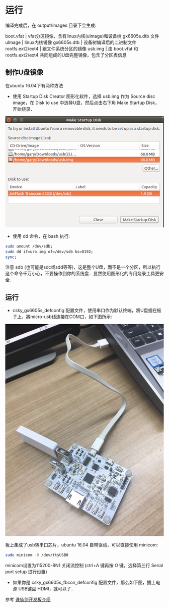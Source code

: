 运行
===

编译完成后，在 output/images 目录下会生成:

boot.vfat | vfat分区镜像，含有linux内核(uImage)和设备树 gx6605s.dtb 文件
uImage | linux内核镜像
gx6605s.dtb | 设备树编译后的二进制文件
rootfs.ext2/ext4 | 跟文件系统分区的镜像
usb.img | 由 boot.vfat 和 rootfs.ext2/ext4 共同组成的U盘完整镜像，包含了分区表信息

制作U盘镜像
---
在ubuntu 16.04下有两种方法

* 使用 Startup Disk Creator 图形化软件，选择 usb.img 作为 Source disc image，在 Disk to use 中选择U盘，然后点击右下角 Make Startup Disk，开始烧录．

<img src="/images/prepare_usb_drive.png" alt="uart" />

* 使用 dd 命令，在 bash 执行:

```bash
sudo umount /dev/sdb;
sudo dd if=usb.img of=/dev/sdb bs=8192;
sync;
```

注意 sdb (也可能是sdc或sdd等等)，这是整个U盘，而不是一个分区，所以执行这个命令千万小心，不要操作到你的系统盘．显然使用图形化的专用烧录工具更安全．

运行
---

* csky_gx6605s_defconfig 配置文件，使用串口作为默认终端，將U盘插在板子上，將micro-usb线连接在COM口，如下图所示:

<img src="/images/gx6605s_2.jpg" alt="uart" />

  板上集成了usb转串口芯片，ubuntu 16.04 自带驱动，可以直接使用 minicom:

```bash
sudo minicom -D /dev/ttyUSB0
```

minicom设置为115200-8N1 关闭流控制 (ctrl+A 键再按 O 键，选择第三行 Serial port setup 进行设置)

* 如果你是 csky_gx6605s_fbcon_defconfig 配置文件，那么如下图，插上电源 USB键盘 HDMI，就可以了．

参考 [诛仙剑开发板介绍](gx6605s.md)
